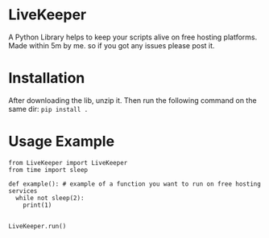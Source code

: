 # LiveKeeper
A Python Library helps to keep your scripts alive on free hosting platforms.
Made within 5m by me. so if you got any issues please post it.

# Installation
After downloading the lib, unzip it. Then run the following command on the same dir:
```pip install .```

# Usage Example

```
from LiveKeeper import LiveKeeper
from time import sleep

def example(): # example of a function you want to run on free hosting services
  while not sleep(2):
    print(1)


LiveKeeper.run()
```
